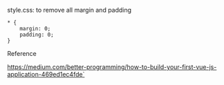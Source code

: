 style.css: to remove all margin and padding

    * {
	    margin: 0;
	    padding: 0;
    }


Reference

https://medium.com/better-programming/how-to-build-your-first-vue-js-application-469ed1ec4fde`